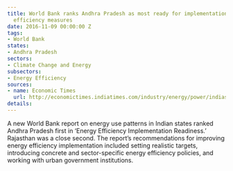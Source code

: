 ```yaml
---
title: World Bank ranks Andhra Pradesh as most ready for implementation of energy
  efficiency measures
date: 2016-11-09 00:00:00 Z
tags:
- World Bank
states:
- Andhra Pradesh
sectors:
- Climate Change and Energy
subsectors:
- Energy Efficiency
sources:
- name: Economic Times
  url: http://economictimes.indiatimes.com/industry/energy/power/indias-energy-efficiency-market-at-rs-1-6-lakh-crore-world-bank/articleshow/55228858.cms
details: 
---
```


A new World Bank report on energy use patterns in Indian states ranked Andhra Pradesh first in ‘Energy Efficiency Implementation Readiness.’ Rajasthan was a close second. The report’s recommendations for improving energy efficiency implementation included setting realistic targets, introducing concrete and sector-specific energy efficiency policies, and working with urban government institutions.
